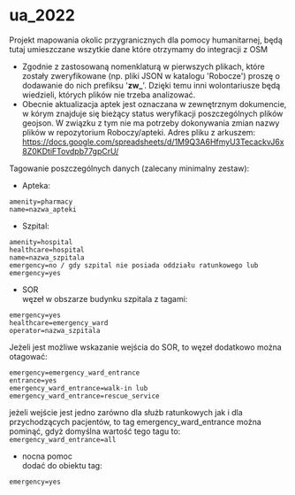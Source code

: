 # ua_2022
Projekt mapowania okolic przygranicznych dla pomocy humanitarnej, będą tutaj umieszczane wszytkie dane które otrzymamy do integracji z OSM

* Zgodnie z zastosowaną nomenklaturą w pierwszych plikach, które zostały zweryfikowane (np. pliki JSON w katalogu 'Robocze') proszę o dodawanie do nich prefiksu '**zw_**'. Dzięki temu inni wolontariusze będą wiedzieli, których plików nie trzeba analizować.
* Obecnie aktualizacja aptek jest oznaczana w zewnętrznym dokumencie, w kórym znajduje się bieżący status weryfikacji poszczególnych plików geojson. W związku z tym nie ma potrzeby dokonywania zmian nazwy plików w repozytorium Roboczy/apteki. Adres pliku z arkuszem: https://docs.google.com/spreadsheets/d/1M9Q3A6HfmyU3TecackvJ6x8Z0KDtiFTovdpb77gpCrU/

Tagowanie poszczególnych danych (zalecany minimalny zestaw):
* Apteka:
```
amenity=pharmacy
name=nazwa_apteki
```

* Szpital:
```
amenity=hospital
healthcare=hospital
name=nazwa_szpitala
emergency=no / gdy szpital nie posiada oddziału ratunkowego lub
emergency=yes
```

* SOR<br>
węzeł w obszarze budynku szpitala z tagami:
```
emergency=yes
healthcare=emergency_ward
operator=nazwa_szpitala
```
Jeżeli jest możliwe wskazanie wejścia do SOR, to węzeł dodatkowo można otagować:
```
emergency=emergency_ward_entrance
entrance=yes
emergency_ward_entrance=walk-in lub
emergency_ward_entrance=rescue_service
```
jeżeli wejście jest jedno zarówno dla służb ratunkowych jak i dla przychodzących pacjentów, to tag emergency_ward_entrance można pominąć, gdyż domyślna wartość tego tagu to: ```emergency_ward_entrance=all```

* nocna pomoc<br>
dodać do obiektu tag:
```
emergency=yes
```
